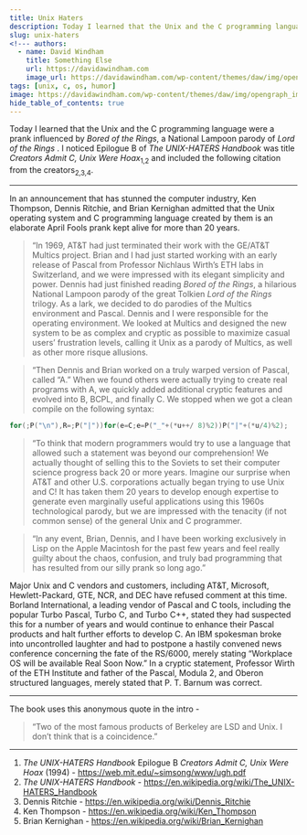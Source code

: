 ```yaml
---
title: Unix Haters
description: Today I learned that the Unix and the C programming language were an elaborate April Fools prank.
slug: unix-haters
<!--- authors:
  - name: David Windham
    title: Something Else
    url: https://davidawindham.com
    image_url: https://davidawindham.com/wp-content/themes/daw/img/opengraph_image.jpg -->
tags: [unix, c, os, humor]
image: https://davidawindham.com/wp-content/themes/daw/img/opengraph_image.jpg
hide_table_of_contents: true
---
```


Today I learned that the Unix and the C programming language were a prank influenced by _Bored of the Rings_, a National Lampoon parody of _Lord of the Rings_ . I noticed Epilogue B of _The UNIX-HATERS Handbook_ was title _Creators Admit C, Unix Were Hoax_<sub>1,2</sub> and included the following citation from the creators<sub>2,3,4</sub>.

<!--truncate-->

---

In an announcement that has stunned the computer industry, Ken Thompson, Dennis Ritchie, and Brian Kernighan admitted that the Unix operating system and C programming language created by them is an elaborate April Fools prank kept alive for more than 20 years.

>“In 1969, AT&T had just terminated their work with the GE/AT&T Multics project. Brian and I had just started working with an early release of Pascal from Professor Nichlaus Wirth’s ETH labs in Switzerland, and we were impressed with its elegant simplicity and power. Dennis had just finished reading _Bored of the Rings_, a hilarious National Lampoon parody of the great Tolkien _Lord of the Rings_ trilogy. As a lark, we decided to do parodies of the Multics environment and Pascal. Dennis and I were responsible for the operating environment. We looked at Multics and designed the new system to be as complex and cryptic as possible to maximize casual users’ frustration levels, calling it Unix as a parody of Multics, as well as other more risque allusions.

>“Then Dennis and Brian worked on a truly warped version of Pascal, called “A.” When we found others were actually trying to create real programs with A, we quickly added additional cryptic features and evolved into B, BCPL, and finally C. We stopped when we got a clean compile on the following syntax:

```c
for(;P("\n"),R=;P("|"))for(e=C;e=P("_"+(*u++/ 8)%2))P("|"+(*u/4)%2);
```

>“To think that modern programmers would try to use a language that allowed such a statement was beyond our comprehension! We actually thought of selling this to the Soviets to set their computer science progress back 20 or more years. Imagine our surprise when AT&T and other U.S. corporations actually began trying to use Unix and C! It has taken them 20 years to develop enough expertise to generate even marginally useful applications using this 1960s technological parody, but we are impressed with the tenacity (if not common sense) of the general Unix and C programmer.

>“In any event, Brian, Dennis, and I have been working exclusively in Lisp on the Apple Macintosh for the past few years and feel really guilty about the chaos, confusion, and truly bad programming that has resulted from our silly prank so long ago.”

Major Unix and C vendors and customers, including AT&T, Microsoft, Hewlett-Packard, GTE, NCR, and DEC have refused comment at this time. Borland International, a leading vendor of Pascal and C tools, including the popular Turbo Pascal, Turbo C, and Turbo C++, stated they had suspected this for a number of years and would continue to enhance their Pascal products and halt further efforts to develop C. An IBM spokesman broke into uncontrolled laughter and had to postpone a hastily convened news conference concerning the fate of the RS/6000, merely stating “Workplace OS will be available Real Soon Now.” In a cryptic statement, Professor Wirth of the ETH Institute and father of the Pascal, Modula 2, and Oberon structured languages, merely stated that P. T. Barnum was correct.

---

The book uses this anonymous quote in the intro -

>“Two of the most famous products of Berkeley are LSD and Unix. I don’t think that is a coincidence.”



---

1. _The UNIX-HATERS Handbook_ Epilogue B _Creators Admit C, Unix Were Hoax_ (1994) - https://web.mit.edu/~simsong/www/ugh.pdf
2. _The UNIX-HATERS Handbook_ - https://en.wikipedia.org/wiki/The_UNIX-HATERS_Handbook
3. Dennis Ritchie - https://en.wikipedia.org/wiki/Dennis_Ritchie
4. Ken Thompson - https://en.wikipedia.org/wiki/Ken_Thompson
5. Brian Kernighan - https://en.wikipedia.org/wiki/Brian_Kernighan
